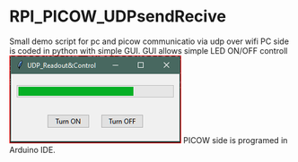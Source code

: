 # RPI_PICOW_UDPsendRecive
Small demo script for pc and picow communicatio via udp over wifi
PC side is coded in python with simple GUI.
GUI allows simple LED ON/OFF controll 
![Screenshot](GUIwindow.PNG)
PICOW side is programed in Arduino IDE.
